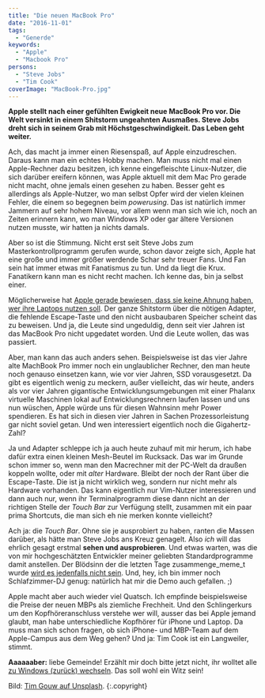```yaml
---
title: "Die neuen MacBook Pro"
date: "2016-11-01"
tags:
  - "Generde"
keywords:
  - "Apple"
  - "Macbook Pro"
persons:
  - "Steve Jobs"
  - "Tim Cook"
coverImage: "MacBook-Pro.jpg"
---
```


**Apple stellt nach einer gefühlten Ewigkeit neue MacBook Pro vor. Die Welt versinkt in einem Shitstorm ungeahnten Ausmaßes. Steve Jobs dreht sich in seinem Grab mit Höchstgeschwindigkeit. Das Leben geht weiter.**

Ach, das macht ja immer einen Riesenspaß, auf Apple einzudreschen. Daraus kann man ein echtes Hobby machen. Man muss nicht mal einen Apple-Rechner dazu besitzen, ich kenne eingefleischte Linux-Nutzer, die sich darüber ereifern können, was Apple aktuell mit dem Mac Pro gerade nicht macht, ohne jemals einen gesehen zu haben. Besser geht es allerdings als Apple-Nutzer, wo man selbst Opfer wird der vielen kleinen Fehler, die einem so begegnen beim _powerusing_. Das ist natürlich immer Jammern auf sehr hohem Niveau, vor allem wenn man sich wie ich, noch an Zeiten erinnern kann, wo man Windows XP oder gar ältere Versionen nutzen musste, wir hatten ja nichts damals.

Aber so ist die Stimmung. Nicht erst seit Steve Jobs zum Masterkontrollprogramm gerufen wurde, schon davor zeigte sich, Apple hat eine große und immer größer werdende Schar sehr treuer Fans. Und Fan sein hat immer etwas mit Fanatismus zu tun. Und da liegt die Krux. Fanatikern kann man es nicht recht machen. Ich kenne das, bin ja selbst einer.

Möglicherweise hat [Apple gerade bewiesen, dass sie keine Ahnung haben, wer ihre Laptops nutzen soll](https://medium.com/charged-tech/apple-just-told-the-world-it-has-no-idea-who-the-mac-is-for-722a2438389b#.yjz7557y7). Der ganze Shitstorm über die nötigen Adapter, die fehlende Escape-Taste und den nicht ausbaubaren Speicher scheint das zu beweisen. Und ja, die Leute sind ungeduldig, denn seit vier Jahren ist das MacBook Pro nicht upgedatet worden. Und die Leute wollen, das was passiert.

Aber, man kann das auch anders sehen. Beispielsweise ist das vier Jahre alte MachBook Pro immer noch ein unglaublicher Rechner, den man heute noch genauso einsetzen kann, wie vor vier Jahren, SSD vorausgesetzt. Da gibt es eigentlich wenig zu meckern, außer vielleicht, das wir heute, anders als vor vier Jahren gigantische Entwicklungsumgebungen mit einer Phalanx virtuelle Maschinen lokal auf Entwicklungsrechnern laufen lassen und uns nun wüschen, Apple würde uns für diesen Wahnsinn mehr Power spendieren. Es hat sich in diesen vier Jahren in Sachen Prozessorleistung gar nicht soviel getan. Und wen interessiert eigentlich noch die Gigahertz-Zahl?

Ja und Adapter schleppe ich ja auch heute zuhauf mit mir herum, ich habe dafür extra einen kleinen Mesh-Beutel im Rucksack. Das war im Grunde schon immer so, wenn man den Macrechner mit der PC-Welt da draußen koppeln wollte, oder mit _alter_ Hardware. Bleibt der noch der Rant über die Escape-Taste. Die ist ja nicht wirklich weg, sondern nur nicht mehr als Hardware vorhanden. Das kann eigentlich nur Vim-Nutzer interessieren und dann auch nur, wenn ihr Terminalprogramm diese dann nicht an der richtigen Stelle der _Touch Bar_ zur Verfügung stellt, zusammen mit ein paar prima Shortcuts, die man sich eh nie merken konnte vielleicht?

Ach ja: die _Touch Bar_. Ohne sie je ausprobiert zu haben, ranten die Massen darüber, als hätte man Steve Jobs ans Kreuz genagelt. Also _ich_ will das ehrlich gesagt erstmal **sehen und ausprobieren**. Und etwas warten, was die von mir hochgeschätzten Entwickler meiner geliebten Standardprogramme damit anstellen. Der Blödsinn der die letzten Tage zusammenge_meme_t wurde [wird es jedenfalls nicht sein](https://techcrunch.com/2016/10/27/apple-says-no-fun-allowed-on-the-touch-bar/). Und, hey, ich bin immer noch Schlafzimmer-DJ genug: natürlich hat mir die Demo auch gefallen. ;)

Apple macht aber auch wieder viel Quatsch. Ich empfinde beispielsweise die Preise der neuen MBPs als ziemliche Frechheit. Und den Schlingerkurs um den Kopfhöreranschluss verstehe wer will, ausser das bei Apple jemand glaubt, man habe unterschiedliche Kopfhörer für iPhone und Laptop. Da muss man sich schon fragen, ob sich iPhone- und MBP-Team auf dem Apple-Campus aus dem Weg gehen? Und ja: Tim Cook ist ein Langweiler, stimmt.

**Aaaaaaber:** liebe Gemeinde! Erzählt mir doch bitte jetzt nicht, ihr wolltet alle [zu Windows (zurück) wechseln](http://danielmall.com/articles/opening-windows/). Das soll wohl ein Witz sein!

Bild: [Tim Gouw auf Unsplash](https://unsplash.com/@punttim). {:.copyright}
